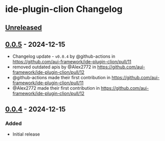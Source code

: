 <!-- Keep a Changelog guide -> https://keepachangelog.com -->

# ide-plugin-clion Changelog

## [Unreleased]

## [0.0.5] - 2024-12-15

- Changelog update - `v0.0.4` by @github-actions in https://github.com/aui-framework/ide-plugin-clion/pull/11
- removed outdated apis by @Alex2772 in https://github.com/aui-framework/ide-plugin-clion/pull/12
- @github-actions made their first contribution in https://github.com/aui-framework/ide-plugin-clion/pull/11
- @Alex2772 made their first contribution in https://github.com/aui-framework/ide-plugin-clion/pull/12

## [0.0.4] - 2024-12-15

### Added

- Initial release

[Unreleased]: https://github.com/aui-framework/ide-plugin-clion/compare/v0.0.5...HEAD
[0.0.5]: https://github.com/aui-framework/ide-plugin-clion/compare/v0.0.4...v0.0.5
[0.0.4]: https://github.com/aui-framework/ide-plugin-clion/commits/v0.0.4
